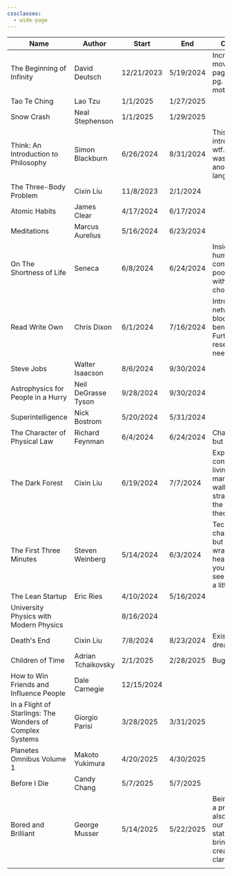 ```yaml
---
cssclasses:
  - wide-page
---
```


| Name                                                     | Author              | Start      | End       | Comment                                                                                               | ISBN          | Img                                                                                                                    |
| -------------------------------------------------------- | ------------------- | ---------- | --------- | ----------------------------------------------------------------------------------------------------- | ------------- | ---------------------------------------------------------------------------------------------------------------------- |
| The Beginning of Infinity                                | David Deutsch       | 12/21/2023 | 5/19/2024 | Incredibly moving last page. Reading pg. 459 for motivation.                                          | 9781101549827 | [IMG](https://images-na.ssl-images-amazon.com/images/S/compressed.photo.goodreads.com/books/1311705051i/10483171.jpg)  |
| Tao Te Ching                                             | Lao Tzu             | 1/1/2025   | 1/27/2025 |                                                                                                       | 9780060812454 |                                                                                                                        |
| Snow Crash                                               | Neal Stephenson     | 1/1/2025   | 1/29/2025 |                                                                                                       | 0553380958    | [IMG](https://images-na.ssl-images-amazon.com/images/S/compressed.photo.goodreads.com/books/1656932283i/61240297.jpg)  |
| Think: An Introduction to Philosophy                     | Simon Blackburn     | 6/26/2024  | 8/31/2024 | This shit is an introduction? wtf. I thought I was reading another language!                          | 9780192854254 |                                                                                                                        |
| The Three-Body Problem                                   | Cixin Liu           | 11/8/2023  | 2/1/2024  |                                                                                                       | 9781466853447 | [IMG](https://images-na.ssl-images-amazon.com/images/S/compressed.photo.goodreads.com/books/1415428227i/20518872.jpg)  |
| Atomic Habits                                            | James Clear         | 4/17/2024  | 6/17/2024 |                                                                                                       | 9780735211292 |                                                                                                                        |
| Meditations                                              | Marcus Aurelius     | 5/16/2024  | 6/23/2024 |                                                                                                       | 9780140449334 |                                                                                                                        |
| On The Shortness of Life                                 | Seneca              | 6/8/2024   | 6/24/2024 | Insights on human nature, contrasting poor habits with better life choices.                           | 9781365110467 | [IMG](https://images-na.ssl-images-amazon.com/images/S/compressed.photo.goodreads.com/books/1619107079i/97412.jpg)     |
| Read Write Own                                           | Chris Dixon         | 6/1/2024   | 7/16/2024 | Introduction to networks and blockchain benefits. Further research needed.                            | 9780593731406 | [IMG](https://images-na.ssl-images-amazon.com/images/S/compressed.photo.goodreads.com/books/1687141213i/178628338.jpg) |
| Steve Jobs                                               | Walter Isaacson     | 8/6/2024   | 9/30/2024 |                                                                                                       | 9781451648539 |                                                                                                                        |
| Astrophysics for People in a Hurry                       | Neil DeGrasse Tyson | 9/28/2024  | 9/30/2024 |                                                                                                       | 0393609391    | [IMG](https://images-na.ssl-images-amazon.com/images/S/compressed.photo.goodreads.com/books/1562761669i/32191710.jpg)  |
| Superintelligence                                        | Nick Bostrom        | 5/20/2024  | 5/31/2024 |                                                                                                       | 9780198739838 |                                                                                                                        |
| The Character of Physical Law                            | Richard Feynman     | 6/4/2024   | 6/24/2024 | Challenging but rewarding.                                                                            | 9780262560030 |                                                                                                                        |
| The Dark Forest                                          | Cixin Liu           | 6/19/2024  | 7/7/2024  | Explores concepts like living manifestations, wallfacer strategies, and the dark forest theory.       | 9780765386694 |                                                                                                                        |
| The First Three Minutes                                  | Steven Weinberg     | 5/14/2024  | 6/3/2024  | Technically challenging, but once you wrap your head around it your world seems to grow a little bit. | 9780465024377 |                                                                                                                        |
| The Lean Startup                                         | Eric Ries           | 4/10/2024  | 5/16/2024 |                                                                                                       | 9780307887894 |                                                                                                                        |
| University Physics with Modern Physics                   |                     | 8/16/2024  |           |                                                                                                       | 9780135159552 |                                                                                                                        |
| Death's End                                              | Cixin Liu           | 7/8/2024   | 8/23/2024 | Existential dread.                                                                                    | 9780765377104 |                                                                                                                        |
| Children of Time                                         | Adrian Tchaikovsky  | 2/1/2025   | 2/28/2025 | Bugs so cool.                                                                                         | 0316452505    |                                                                                                                        |
| How to Win Friends and Influence People                  | Dale Carnegie       | 12/15/2024 |           |                                                                                                       | 9780671027032 |                                                                                                                        |
| In a Flight of Starlings: The Wonders of Complex Systems | Giorgio Parisi      | 3/28/2025  | 3/31/2025 |                                                                                                       | 9780593493151 |                                                                                                                        |
| Planetes Omnibus Volume 1                                | Makoto Yukimura     | 4/20/2025  | 4/30/2025 |                                                                                                       | 1616559217    |                                                                                                                        |
| Before I Die                                             | Candy Chang         | 5/7/2025   | 5/7/2025  |                                                                                                       | 1250020840    |                                                                                                                        |
| Bored and Brilliant                                      | George Musser       | 5/14/2025  | 5/22/2025 | Being bored is a prize, it's also known as our default state that brings us creativity and clarity.   | 1250124956    |                                                                                                                        |
|                                                          |                     |            |           |                                                                                                       |               |                                                                                                                        |
